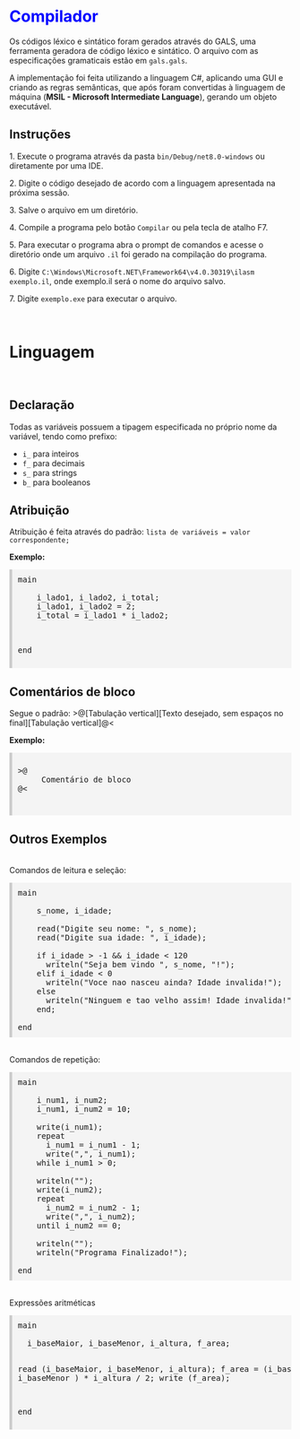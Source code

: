 <h1 style="color:blue;">Compilador</h1>
<p>Os códigos léxico e sintático foram gerados através do GALS, uma ferramenta geradora de código léxico e sintático. O arquivo com as especificações gramaticais estão em <code>gals.gals</code>.</p>
<p>A implementação foi feita utilizando a linguagem C#, aplicando uma GUI e criando as regras semânticas, que após foram convertidas à linguagem de máquina (<b>MSIL - Microsoft Intermediate Language</b>), gerando um objeto executável.</p>

<h2>Instruções</h2>
<p>1. Execute o programa através da pasta <code>bin/Debug/net8.0-windows</code> ou diretamente por uma IDE.</p>
<p>2. Digite o código desejado de acordo com a linguagem apresentada na próxima sessão.</p>
<p>3. Salve o arquivo em um diretório.</p>
<p>4. Compile a programa pelo botão <code>Compilar</code> ou pela tecla de atalho F7.</p>
<p>5. Para executar o programa abra o prompt de comandos e acesse o diretório onde um arquivo <code>.il</code> foi gerado na compilação do programa.</p>
<p>6. Digite <code>C:\Windows\Microsoft.NET\Framework64\v4.0.30319\ilasm exemplo.il</code>, onde exemplo.il será o nome do arquivo salvo.</p>
<p>7. Digite <code>exemplo.exe</code> para executar o arquivo.</p>
<br>
<h1>Linguagem</h1>
<br>
<h2>Declaração</h2>
<p>Todas as variáveis possuem a tipagem especificada no próprio nome da variável, tendo como prefixo:</p>
<ul>
  <li><code>i_</code> para inteiros</li>
  <li><code>f_</code> para decimais</li>
  <li><code>s_</code> para strings</li>
  <li><code>b_</code> para booleanos</li>
</ul>

<h2>Atribuição</h2>
<p>Atribuição é feita através do padrão: <code>lista de variáveis = valor correspondente;</code></p>

<p><b>Exemplo:</b></p>
<pre style="background-color:#f4f4f4;padding:10px;border-left:5px solid #ccc;">
main<br>  
    i_lado1, i_lado2, i_total;
    i_lado1, i_lado2 = 2;
    i_total = i_lado1 * i_lado2;<br>
  
end
</pre>
<h2>Comentários de bloco</h2>
<p>Segue o padrão: >@[Tabulação vertical][Texto desejado, sem espaços no final][Tabulação vertical]@<
<p><b>Exemplo:</b></p>
<pre style="background-color:#f4f4f4;padding:10px;border-left:5px solid #ccc;">
<p>>@
     Comentário de bloco
@<</p>
</pre>
  
<h2>Outros Exemplos</h2>
<br>
Comandos de leitura e seleção:
<pre style="background-color:#f4f4f4;padding:10px;border-left:5px solid #ccc;">
main<br>
    s_nome, i_idade;<br>
    read("Digite seu nome: ", s_nome);
    read("Digite sua idade: ", i_idade);<br>    
    if i_idade > -1 && i_idade < 120
      writeln("Seja bem vindo ", s_nome, "!");
    elif i_idade < 0
      writeln("Voce nao nasceu ainda? Idade invalida!");
    else
      writeln("Ninguem e tao velho assim! Idade invalida!");
    end;<br>
end
</pre>
<br>
Comandos de repetição:
<pre style="background-color:#f4f4f4;padding:10px;border-left:5px solid #ccc;">
main<br>
    i_num1, i_num2;
    i_num1, i_num2 = 10;<br>
    write(i_num1);
    repeat
      i_num1 = i_num1 - 1;
      write(",", i_num1);
    while i_num1 > 0;<br>
    writeln("");
    write(i_num2);
    repeat
      i_num2 = i_num2 - 1;
      write(",", i_num2);
    until i_num2 == 0;<br>
    writeln("");
    writeln("Programa Finalizado!");<br>
end
</pre>
<br>
Expressões aritméticas
<pre style="background-color:#f4f4f4;padding:10px;border-left:5px solid #ccc;">
main<br>
  i_baseMaior, i_baseMenor, i_altura, f_area;

  read (i_baseMaior, i_baseMenor, i_altura);
  f_area = (i_baseMaior + i_baseMenor ) * i_altura / 2;
  write (f_area);

end
</pre>
